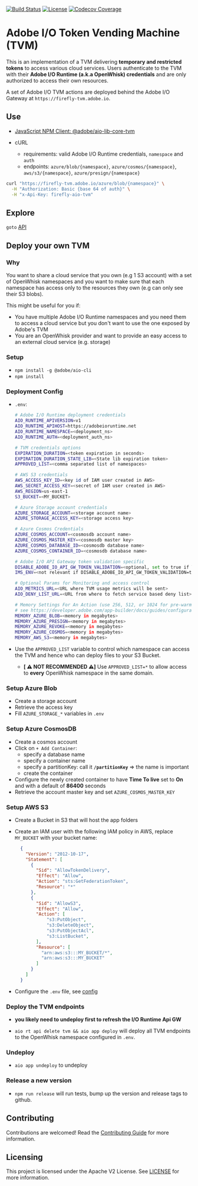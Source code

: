 [![Build Status](https://travis-ci.com/adobe/aio-tvm.svg?branch=master)](https://travis-ci.com/adobe/aio-tvm)
[![License](https://img.shields.io/badge/License-Apache%202.0-blue.svg)](https://opensource.org/licenses/Apache-2.0)
[![Codecov Coverage](https://img.shields.io/codecov/c/github/adobe/aio-tvm/master.svg?style=flat-square)](https://codecov.io/gh/adobe/aio-tvm/)

# Adobe I/O Token Vending Machine (TVM)

This is an implementation of a TVM delivering **temporary and restricted tokens** to access various cloud services. Users authenticate
to the TVM with their **Adobe I/O Runtime (a.k.a OpenWhisk) credentials** and are only authorized to access their own resources.

A set of Adobe I/O TVM actions are deployed behind the Adobe I/O Gateway at `https://firefly-tvm.adobe.io`.

## Use

- [JavaScript NPM Client: @adobe/aio-lib-core-tvm](https://github.com/adobe/aio-lib-core-tvm#use)

- cURL
  - requirements: valid Adobe I/O Runtime credentials, `namespace` and `auth`
  - endpoints: `azure/blob/{namespace}`, `azure/cosmos/{namespace}`, `aws/s3/{namespace}`, `azure/presign/{namespace}`

```bash
curl "https://firefly-tvm.adobe.io/azure/blob/{namespace}" \
  -H "Authorization: Basic {base 64 of auth}" \
  -H "x-Api-Key: firefly-aio-tvm"
```

## Explore

`goto` [API](https://opensource.adobe.com/aio-tvm/docs/api.html)

## Deploy your own TVM

### Why

You want to share a cloud service that you own (e.g 1 S3 account) with a set of OpenWhisk namespaces and you want to
make sure that each namespace has access only to the resources they own (e.g can only see their S3 blobs).

This might be useful for you if:

- You have multiple Adobe I/O Runtime namespaces and you need them to access a cloud service but you don't want to use
  the one exposed by Adobe's TVM
- You are an OpenWhisk provider and want to provide an easy access to an external cloud service (e.g. storage)

### Setup

- `npm install -g @adobe/aio-cli`
- `npm install`

### Deployment Config

- `.env`:

  ```bash
  # Adobe I/O Runtime deployment credentials
  AIO_RUNTIME_APIVERSION=v1
  AIO_RUNTIME_APIHOST=https://adobeioruntime.net
  AIO_RUNTIME_NAMESPACE=<deployment_ns>
  AIO_RUNTIME_AUTH=<deployment_auth_ns>

  # TVM credentials options
  EXPIRATION_DURATION=<token expiration in seconds>
  EXPIRATION_DURATION_STATE_LIB=<State lib expiration token>
  APPROVED_LIST=<comma separated list of namespaces>

  # AWS S3 credentials
  AWS_ACCESS_KEY_ID=<key id of IAM user created in AWS>
  AWS_SECRET_ACCESS_KEY=<secret of IAM user created in AWS>
  AWS_REGION=us-east-1
  S3_BUCKET=<MY_BUCKET>

  # Azure Storage account credentials
  AZURE_STORAGE_ACCOUNT=<storage account name>
  AZURE_STORAGE_ACCESS_KEY=<storage access key>

  # Azure Cosmos Credentials
  AZURE_COSMOS_ACCOUNT=<cosmosdb account name>
  AZURE_COSMOS_MASTER_KEY=<cosmosdb master key>
  AZURE_COSMOS_DATABASE_ID=<cosmosdb database name>
  AZURE_COSMOS_CONTAINER_ID=<cosmosdb database name>

  # Adobe I/O API Gateway token validation specific
  DISABLE_ADOBE_IO_API_GW_TOKEN_VALIDATION=<optional, set to true if TVM is not deployed behind the Adobe I/O API Gateway>
  IMS_ENV=<not relevant if DISABLE_ADOBE_IO_API_GW_TOKEN_VALIDATION=true, IMS env for validating the Adobe I/O API Gateway token>

  # Optional Params for Monitoring and access control
  AIO_METRICS_URL=<URL where TVM usage metrics will be sent>
  AIO_DENY_LIST_URL=<URL from where to fetch service based deny list>

  # Memory Settings For An Action (use 256, 512, or 1024 for pre-warms)
  # see https://developer.adobe.com/app-builder/docs/guides/configuration/
  MEMORY_AZURE_BLOB=<memory in megabytes>
  MEMORY_AZURE_PRESIGN=<memory in megabytes>
  MEMORY_AZURE_REVOKE=<memory in megabytes>
  MEMORY_AZURE_COSMOS=<memory in megabytes>
  MEMORY_AWS_S3=<memory in megabytes>
  ```

- Use the `APPROVED_LIST` variable to control which namespace can access the TVM and
  hence who can deploy files to your S3 Bucket.
  - **[ ⚠️ NOT RECOMMENDED ⚠️]** Use `APPROVED_LIST=*` to allow access to
    **every** OpenWhisk namespace in the same domain.

### Setup Azure Blob

- Create a storage account
- Retrieve the access key
- Fill `AZURE_STORAGE_*` variables in `.env`

### Setup Azure CosmosDB

- Create a cosmos account
- Click on `+ Add Container`:
  - specify a database name
  - specify a container name
  - specify a partitionKey: call it **`/partitionKey`** => the name is important
  - create the container
- Configure the newly created container to have **Time To live** set to **On** and with a default of **86400** seconds
- Retrieve the account master key and set `AZURE_COSMOS_MASTER_KEY`

### Setup AWS S3

- Create a Bucket in S3 that will host the app folders
- Create an IAM user with the following IAM policy in AWS, replace `MY_BUCKET` with your bucket name:

  ```json
    {
      "Version": "2012-10-17",
      "Statement": [
        {
          "Sid": "AllowTokenDelivery",
          "Effect": "Allow",
          "Action": "sts:GetFederationToken",
          "Resource": "*"
        },
        {
          "Sid": "AllowS3",
          "Effect": "Allow",
          "Action": [
              "s3:PutObject",
              "s3:DeleteObject",
              "s3:PutObjectAcl",
              "s3:ListBucket",
          ],
          "Resource": [
            "arn:aws:s3:::MY_BUCKET/*",
            "arn:aws:s3:::MY_BUCKET"
          ]
        }
      ]
    }
  ```

- Configure the `.env` file, see [config](#deployment-config)

### Deploy the TVM endpoints

- **you likely need to undeploy first to refresh the I/O Runtime Api GW**

- `aio rt api delete tvm && aio app deploy` will deploy all TVM endpoints to the OpenWhisk namespace configured in `.env`.

### Undeploy

- `aio app undeploy` to undeploy

### Release a new version

- `npm run release` will run tests, bump up the version and release tags to github.

## Contributing

Contributions are welcomed! Read the [Contributing Guide](./.github/CONTRIBUTING.md) for more information.

## Licensing

This project is licensed under the Apache V2 License. See [LICENSE](LICENSE) for more information.
